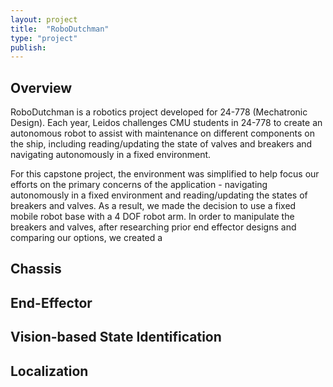 ```yaml
---
layout: project
title:  "RoboDutchman"
type: "project"
publish: 
---
```


## Overview

RoboDutchman is a robotics project developed for 24-778 (Mechatronic Design). Each year, Leidos challenges CMU students in 24-778 to create an autonomous robot to assist with maintenance on different components on the ship, including reading/updating the state of valves and breakers and navigating autonomously in a fixed environment. 

For this capstone project, the environment was simplified to help focus our efforts on the primary concerns of the application - navigating autonomously in a fixed environment and reading/updating the states of breakers and valves. As a result, we made the decision to use a fixed mobile robot base with a 4 DOF robot arm. In order to manipulate the breakers and valves, after researching prior end effector designs and comparing our options, we created a 

## Chassis 

## End-Effector

## Vision-based State Identification

## Localization